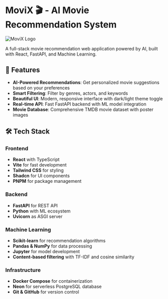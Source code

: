 # MoviX 🎬 - AI Movie Recommendation System

![MoviX Logo](https://img.shields.io/badge/MoviX-Movie%20Recommendations-red?style=for-the-badge&logo=movie)

A full-stack movie recommendation web application powered by AI, built with React, FastAPI, and Machine Learning.

## 🌟 Features

- **AI-Powered Recommendations**: Get personalized movie suggestions based on your preferences
- **Smart Filtering**: Filter by genres, actors, and keywords
- **Beautiful UI**: Modern, responsive interface with dark/light theme toggle
- **Real-time API**: Fast FastAPI backend with ML model integration
- **Movie Database**: Comprehensive TMDB movie dataset with poster images

## 🛠️ Tech Stack

### Frontend
- **React** with TypeScript
- **Vite** for fast development
- **Tailwind CSS** for styling
- **Shadcn** for UI components
- **PNPM** for package management

### Backend
- **FastAPI** for REST API
- **Python** with ML ecosystem
- **Uvicorn** as ASGI server

### Machine Learning
- **Scikit-learn** for recommendation algorithms
- **Pandas & NumPy** for data processing
- **Jupyter** for model development
- **Content-based filtering** with TF-IDF and cosine similarity

### Infrastructure
- **Docker Compose** for containerization
- **Neon** for serverless PostgreSQL database
- **Git & GitHub** for version control

